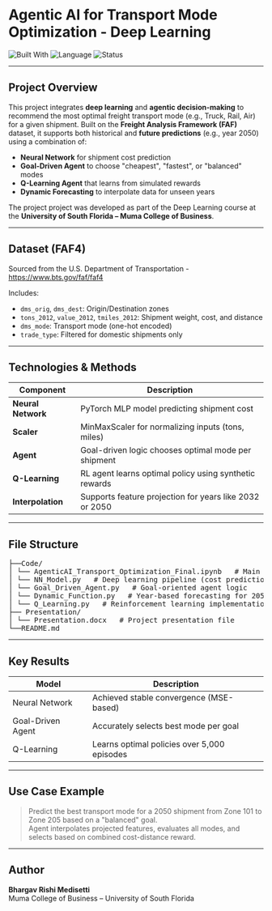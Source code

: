 # Agentic AI for Transport Mode Optimization - Deep Learning 

![Built With](https://img.shields.io/badge/Built%20With-Python%20%7C%20Agentic%20AI%20%7C%20PyTorch%20%7C%20Deep%20Learning%20%7C%20Deep%20Reinforcement%20Learning-blue)
![Language](https://img.shields.io/badge/Language-Python-orange)
![Status](https://img.shields.io/badge/Status-Completed-brightgreen)

---

## Project Overview

This project integrates **deep learning** and **agentic decision-making** to recommend the most optimal freight transport mode (e.g., Truck, Rail, Air) for a given shipment. Built on the **Freight Analysis Framework (FAF)** dataset, it supports both historical and **future predictions** (e.g., year 2050) using a combination of:

- **Neural Network** for shipment cost prediction  
- **Goal-Driven Agent** to choose "cheapest", "fastest", or "balanced" modes  
- **Q-Learning Agent** that learns from simulated rewards  
- **Dynamic Forecasting** to interpolate data for unseen years
  
The project project was developed as part of the Deep Learning course at the **University of South Florida – Muma College of Business**.

---

## Dataset (FAF4)
Sourced from the U.S. Department of Transportation - https://www.bts.gov/faf/faf4

Includes:
- `dms_orig`, `dms_dest`: Origin/Destination zones
- `tons_2012`, `value_2012`, `tmiles_2012`: Shipment weight, cost, and distance
- `dms_mode`: Transport mode (one-hot encoded)
- `trade_type`: Filtered for domestic shipments only

---

## Technologies & Methods

| Component | Description |
|----------|-------------|
| **Neural Network** | PyTorch MLP model predicting shipment cost |
| **Scaler** | MinMaxScaler for normalizing inputs (tons, miles) |
| **Agent** | Goal-driven logic chooses optimal mode per shipment |
| **Q-Learning** | RL agent learns optimal policy using synthetic rewards |
| **Interpolation** | Supports feature projection for years like 2032 or 2050 |

---

## File Structure
<pre>
├──Code/
│ └── AgenticAI_Transport_Optimization_Final.ipynb   # Main notebook
│ └── NN_Model.py   # Deep learning pipeline (cost prediction)
│ └── Goal_Driven_Agent.py   # Goal-oriented agent logic
│ └── Dynamic_Function.py   # Year-based forecasting for 2050, etc.
│ └── Q_Learning.py   # Reinforcement learning implementation
├── Presentation/
│ └── Presentation.docx   # Project presentation file
└──README.md
</pre>
---

## Key Results

| Model          | Description                              |
|----------------|------------------------------------------|
| Neural Network | Achieved stable convergence (MSE-based) |
| Goal-Driven Agent | Accurately selects best mode per goal |
| Q-Learning     | Learns optimal policies over 5,000 episodes |

---

## Use Case Example

> Predict the best transport mode for a 2050 shipment from Zone 101 to Zone 205 based on a "balanced" goal.  
> Agent interpolates projected features, evaluates all modes, and selects based on combined cost-distance reward.

---

## Author

**Bhargav Rishi Medisetti**  
Muma College of Business – University of South Florida




